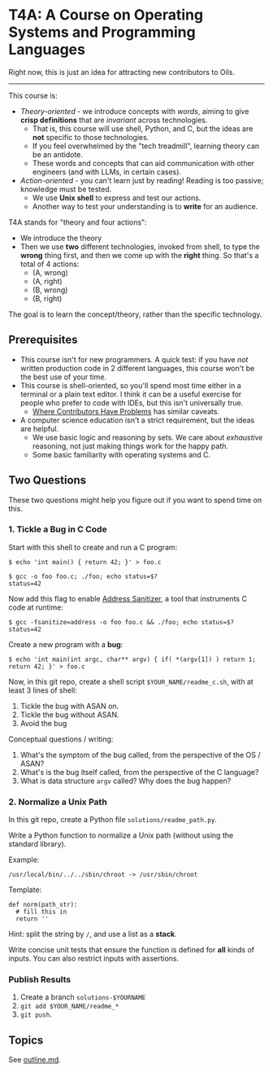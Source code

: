 T4A: A Course on Operating Systems and Programming Languages
===

Right now, this is just an idea for attracting new contributors to Oils.

---

This course is:

- *Theory-oriented* - we introduce concepts with *words*, aiming to give
  **crisp definitions** that are *invariant* across technologies.
  - That is, this course will use shell, Python, and C, but the ideas are
    **not** specific to those technologies.
  - If you feel overwhelmed by the "tech treadmill", learning theory can be an
    antidote.
  - These words and concepts that can aid communication with other engineers
    (and with LLMs, in certain cases).
- *Action-oriented* - you can't learn just by reading!  Reading is too passive;
  knowledge must be tested.
  - We use **Unix shell** to express and test our actions.
  - Another way to test your understanding is to **write** for an audience.

T4A stands for "theory and four actions":

- We introduce the theory
- Then we use **two** different technologies, invoked from shell, to type the **wrong**
  thing first, and then we come up with the **right** thing.  So that's a total of 4 actions:
  - (A, wrong)
  - (A, right)
  - (B, wrong)
  - (B, right)

The goal is to learn the concept/theory, rather than the specific technology.

## Prerequisites

- This course isn't for new programmers.  A quick test: if you have *not*
  written production code in 2 different languages, this course won't be the
  best use of your time.
- This course is shell-oriented, so you'll spend most time either in a terminal
  or a plain text editor.  I think it can be a useful exercise for people who
  prefer to code with IDEs, but this isn't universally true.
  - [Where Contributors Have Problems](https://github.com/oils-for-unix/oils/wiki/Where-Contributors-Have-Problems)
    has similar caveats.
- A computer science education isn't a strict requirement, but the ideas are
  helpful.
  - We use basic logic and reasoning by sets.  We care about *exhaustive*
    reasoning, not just making things work for the happy path.
  - Some basic familiarity with operating systems and C.  

## Two Questions

These two questions might help you figure out if you want to spend time on
this.

### 1. Tickle a Bug in C Code

Start with this shell to create and run a C program:

    $ echo 'int main() { return 42; }' > foo.c

    $ gcc -o foo foo.c; ./foo; echo status=$?
    status=42

Now add this flag to enable [Address Sanitizer][asan], a tool that instruments
C code at runtime:

[asan]: https://github.com/google/sanitizers/wiki/AddressSanitizer

    $ gcc -fsanitize=address -o foo foo.c && ./foo; echo status=$?
    status=42

Create a new program with a **bug**:

    $ echo 'int main(int argc, char** argv) { if( *(argv[1]) ) return 1; return 42; }' > foo.c

Now, in this git repo, create a shell script `$YOUR_NAME/readme_c.sh`, with at
least 3 lines of shell:

1. Tickle the bug with ASAN on.
1. Tickle the bug without ASAN.
1. Avoid the bug

Conceptual questions / writing:

1. What's the symptom of the bug called, from the perspective of the OS / ASAN?
1. What's is the bug itself called, from the perspective of the C language?
1. What is data structure `argv` called?  Why does the bug happen?

<!--
This tests shell tool usage and reading C, but not writing C.

It's a null pointer dereference, which causes a seg fault.

This is not really about memory safety.  If a null pointer dereference causes.
-->

### 2. Normalize a Unix Path

In this git repo, create a Python file `solutions/readme_path.py`.

Write a Python function to normalize a Unix path (without using the
standard library).

Example:

    /usr/local/bin/../../sbin/chroot -> /usr/sbin/chroot

Template:

    def norm(path_str):
      # fill this in
      return ''

Hint: split the string by `/`, and use a list as a **stack**.

Write concise unit tests that ensure the function is defined for **all** kinds
of inputs.  You can also restrict inputs with assertions.

<!-- 
this tests data structures, coding skills, and reasoning with test cases
-->

### Publish Results

1. Create a branch `solutions-$YOURNAME`
1. `git add $YOUR_NAME/readme_*`
1. `git push`.

## Topics

See [outline.md](outline.md).
